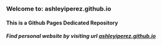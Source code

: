 ### Welcome to: ashleyiperez.github.io
#### This is a Github Pages Dedicated Repository
##### Find personal website by visiting url [ashleyiperez.github.io](ashleyiperez.github.io)
